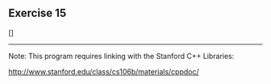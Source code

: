 Exercise 15
----------- 

[]

---

Note: This program requires linking with the Stanford C++ Libraries:

http://www.stanford.edu/class/cs106b/materials/cppdoc/
